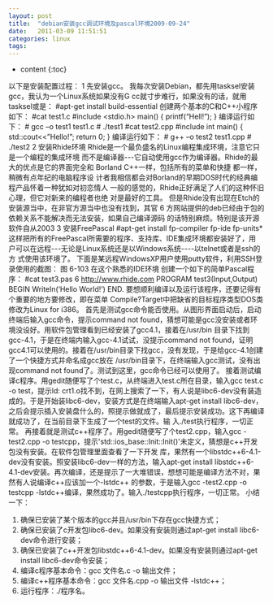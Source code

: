 ```yaml
---
layout: post
title:  "debian安装gcc调试环境及pascal环境2009-09-24"
date:   2011-03-09 11:51:51
categories: linux
tags:
---
```


* content
{:toc}

以下是安装配置过程： 
 1 先安装gcc。 
     我每次安装Debian，都先用tasksel安装gcc，我认为一个Linux系统如果没有G 
 cc就寸步难行，如果没有的话，就用tasksel或是： 
     #apt-get install build-essential     创建两个基本的C和C++小程序如下： 
     #cat test1.c 
     #include <stdio.h> 
     main() 
      { 
     printf(“Hell!”); 
     } 
     编译运行如下： 
     # gcc  –o test1 test1.c 
     # ./test1     #cat test2.cpp 
     #include <iostream> 
      int main() 
      { 
     std::cout<<”Hello!”; 
     return 0; 
     } 
     编译运行如下： 
     # g++  –o test2 test1.cpp 
     # ./test2 2 安装Rhide环境 
     Rhide是一个最负盛名的Linux编程集成环境，注意它只是一个编程的集成环境 
 而不是编译器---它自动使用gcc作为编译器。Rhide的最大的优点是它的界面完全和 
 Borland C++一样，包括所有的菜单和快捷 都一样，稍微有点年纪的电脑程序设 
 计者我相信都会对Borland的早期DOS时代的经典编程产品怀着一种犹如对初恋情人 
 一般的感觉的，Rhide正好满足了人们的这种怀旧心理，但它对新来的编程者也绝 
 对是最好的工具。 
     但是Rhide没有出现在Etch的安装源当中，在非官方源当中也没有找到，其官 
        6 
 方网站提供的deb已经由于包的依赖关系不能解决而无法安装，如果自己编译源码 
 的话特别麻烦。特别是该开源软件自从2003 3 安装FreePascal 
     #apt-get install fp-compiler fp-ide fp-units* 
     这样把所有的FreePascal所需要的程序、支持库、IDE集成环境都安装好了，用 
 户可以在远程---无论是Linux系统还是以Windows系统----以telnet或者是ssh的方 
 式使用该环境了。 
     下面是某远程WindowsXP用户使用putty软件，利用SSH登录使用的截图：                                    图 6-103     在这个熟悉的IDE环境 创建一个如下的简单Pascal程序： 
     #cat test3.pas 6 http://www.rhide.com 
     PROGRAM test3(Input,Output) 
     BEGIN 
       Writeln(‘Hello World!’) 
     END.     要想顺利编译以及运行该程序，还要记得有个重要的地方要修改，即在菜单 
 Compile?Target中把缺省的目标程序类型DOS类修改为Linux for i386。   首先是测试gcc命令能否使用。从图形界面启动后，启动终端后输入gcc命令，提示command not  found，猜想可能是gcc没安装或者环境没设好。用软件包管理看到已经安装了gcc4.1，接着在/usr/bin  目录下找到gcc-4.1，于是在终端内输入gcc-4.1试试，没提示command not  found，证明gcc4.1可以使用的。接着在/usr/bin目录下找gcc，没有发现，于是给gcc-4.1创建了一个快捷方式并命名成gcc放在  /usr/bin目录下，在终端输入gcc测试，没有出现command not found了。测试到这里，gcc命令已经可以使用了。   接着测试编译c程序。用gedit随便写了个test.c，从终端进入test.c所在目录，输入gcc test.c -o  test，提示ld:  crt1.o找不到，在网上搜索了一下，有人说是libc6-dev没有装造成的。于是开始装libc6-dev，安装方式是在终端输入apt-get  install  libc6-dev，之后会提示插入安装盘什么的，照提示做就成了，最后提示安装成功。这下再编译就成功了，在当前目录下生成了一个test的文件。输  入./test执行程序，一切正常。   再接着就是测试c++程序了。用gedit随便写了个test2.cpp，输入gcc -test2.cpp -o  testcpp，提示'std::ios_base::Init::Init()'未定义，猜想是c++开发包没有安装。在软件包管理里面查看了一下开发  库，果然有一个libstdc++6-4.1-dev没有安装。照安装libc6-dev一样的方法，输入apt-get install  libstdc++6-4.1-dev安装。再次编译，还是提示了一大堆错误，想想可能是编译方法不对，果然有人说编译c++应该加一个-lstdc++  的参数，于是输入gcc -test2.cpp -o testcpp  -lstdc++编译，果然成功了。输入./testcpp执行程序，一切正常。 小结一下：
 1. 确保已安装了某个版本的gcc并且/usr/bin下存在gcc快捷方式；
 2. 确保已安装了c开发包libc6-dev。如果没有安装则通过apt-get install libc6-dev命令进行安装；
 3. 确保已安装了c++开发包libstdc++6-4.1-dev。如果没有安装则通过apt-get install libc6-dev命令安装；
 4. 编译c程序基本命令：gcc 文件名.c -o 输出文件；
 5. 编译c++程序基本命令：gcc 文件名.cpp -o 输出文件 -lstdc++；
 6. 运行程序：./程序名。 
        
